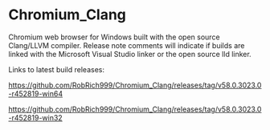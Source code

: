 # Chromium_Clang

Chromium web browser for Windows built with the open source Clang/LLVM compiler. Release note comments will indicate if builds are linked with the Microsoft Visual Studio linker or the open source lld linker.

Links to latest build releases:

https://github.com/RobRich999/Chromium_Clang/releases/tag/v58.0.3023.0-r452819-win64

https://github.com/RobRich999/Chromium_Clang/releases/tag/v58.0.3023.0-r452819-win32
